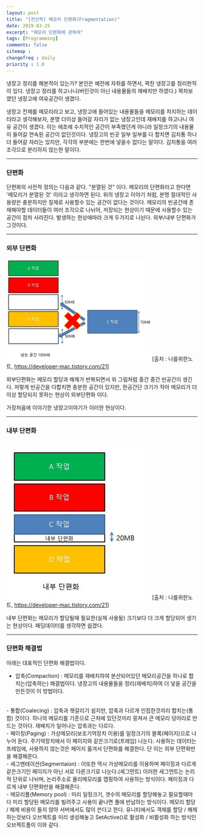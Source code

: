 ```yaml
---
layout: post
title: "[전산학] 메모리 단편화(Fragmentation)"
date: 2019-03-25
excerpt: "메모리 단편화에 관하여"
tags: [Programming]
comments: false
sitemap :
changefreq : daily
priority : 1.0
---
```


 냉장고 정리를 해본적이 있는가? 본인은 예전에 자취를 하면서, 꽉찬 냉장고를 정리한적이 있다. 냉장고 정리를 하고나니(버린것이 아닌 내용물들의 재배치만 하였다.) 꽉차보였던 냉장고에 여유공간이 생겼다.

 냉장고 전체를 메모리라고 보고, 냉장고에 들어있는 내용물들을 메모리를 차지하는 데이터라고 생각해보자, 분명 더이상 들어갈 자리가 없는 냉장고인데 재배치를 하고나니 여유 공간이 생겼다. 이는 애초에 수치적인 공간이 부족했던게 아니라 일정크기의 내용물이 들어갈 연속된 공간이 없던것이다. 냉장고의 빈곳 일부 일부를 다 합치면 김치통 하나 더 들어갈 자리는 있지만, 각각의 부분에는 한번에 넣을수 없다는 말이다. 김치통을 여러 조각으로 분리하지 않는한 말이다.

---

### 단편화
 단편화의 사전적 정의는 다음과 같다. "분열된 것" 이다. 메모리의 단편화라고 한다면 '메모리가 분열된 것' 이라고 생각하면 된다. 위의 냉장고 이야기 처럼, 분명 절대적인 사용량은 충분하지만 질제로 사용할수 있는 공간이 없다는 것이다. 메모리의 빈공간에 존재해야할 데이터들이 여러 조각으로 나뉘어, 저장되는 현상이기 때문에 사용할수 있는 공간이 점차 사라진다. 발생하는 현상에따라 크게 두가지로 나뉜다. 외부/내부 단편화가 그것이다.

---

### 외부 단편화

![external](/assets/img/fragmentation/external.jpg)
[출처 : 나를위한노트, https://developer-mac.tistory.com/21]

외부단편화는 메모리 할당과 해제가 반복되면서 위 그림처럼 중간 중간 빈공간이 생긴다. 저렇게 빈공간을 다합치면 충분한 공간이 있지만, 한공간단 크기가 작아 메모리가 더이상 할당되지 못하는 현상이 외부단편화 이다.

가장처음에 이야기한 냉장고이야기가 이러한 현상이다.

---

### 내부 단편화

![internal](/assets/img/fragmentation/internal.jpg)
[출처 : 나를위한노트, https://developer-mac.tistory.com/21]

내부 단편화는 메모리가 할당될때 필요한(실제 사용될) 크기보다 더 크게 할당되어 생기는 현상이다. 패딩데이터를 생각하면 쉽겠다.

---

### 단편화 해결법

아래는 대표적인 단편화 해결법이다.
- 압축(Compaction) : 메모리를 재배치하여 분산되어있던 메모리공간을 하나로 합치는(압축하는) 해결법이다. 냉장고의 내용물들을 정리(재배치)하여 더 넣을 공간을 만든것이 이 방법이다.
<br>
- 통합(Coalecing) : 압축과 헷갈리기 쉽지만, 압축과 다르게 인접한것끼리 합치는(통합) 것이다. 하나의 메모리를 기준으로 근처에 있던것끼리 뭉쳐서 큰 메모리 덩어리로 만드는 것이다. 재배치가 일어나는 압축과는 다르다.
<br>
- 페이징(Paging) : 가상메모리(보조기억장치 이용)를 일정크기의 블록(페이지)으로 나누어 둔다. 주기억장치에서 이 페이지와 같은크기로(프레임) 나눈다. 사용하는 데이터는 프레임에, 사용하지 않는것은 페이지 옮겨서 단편화를 해결한다. 단 이는 외부 단편화만을 해결해준다.
<br>
- 세그멘테이션(Segmentaion) : 이또한 역시 가상메모리를 이용하며 페이징과 다르게 같은크기인 페이지가 아닌 서로 다른크기로 나눈다.(세그먼트) 이러한 세그먼트는 논리적 단위로 나뉘며, 논리주소로 물리메모리를 맵핑하여 사용하는 방식이다. 페이징과 다르게 내부 단편화만을 해결해준다.
<br>
- 메모리풀(Memory pool) : 미리 일정크기, 갯수의 메모리를 할당해놓고 필요할때마다 미리 할당된 메모리를 빌려주고 사용이 끝나면 풀에 반납하는 방식이다. 메모리 할당 / 해제 비용이 들지 않아 서버에서도 많이 쓴다고 한다. 유니티에서도 객체를 할당 / 해제하는것보다 오브젝트를 미리 생성해놓고 SetActive()로 활성화 / 비활성화 하는 방식인 오브젝트풀이 이와 같다.
